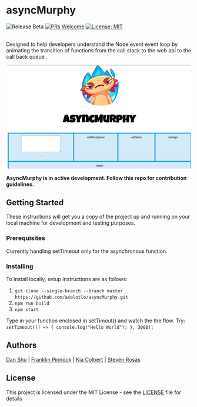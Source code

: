 # asyncMurphy

![Release Beta](https://img.shields.io/badge/release-beta-blue.svg)
[![PRs Welcome](https://img.shields.io/badge/PRs-welcome-brightgreen.svg)](https://github.com/axolotlo/asyncMurphy/pulls) 
[![License: MIT](https://img.shields.io/badge/License-MIT-yellow.svg)](https://opensource.org/licenses/MIT)<br/><br/>

 Designed to help developers understand the Node event event loop by animating the transition of functions from the call stack to the web api to the call back queue . <br/>
<p align="center">
  <img src ="./pictures/ScreenShot.png" width="500"/>
</p>

 **AsyncMurphy is in active development. Follow this repo for contribution guidelines.**
## Getting Started

These instructions will get you a copy of the project up and running on your local machine for development and testing purposes.

### Prerequisites
Currently handling setTimeout only for the asynchronous function.

### Installing

To install locally, setup instructions are as follows:

1. `git clone --single-branch --branch master https://github.com/axolotlo/asyncMurphy.git`
2. `npm run build`
3. `npm start`

Type in your function enclosed in setTimout() and watch the the flow. Try:
`setTimeout(() => { console.log("Hello World"); }, 3000);`

## Authors
[Dan Shu](https://github.com/danshuu) | [Franklin Pinnock](https://github.com/pinnockf) | [Kia Colbert](https://github.com/kiacolbert) | [Steven Rosas](https://github.com/srosas)

## License

This project is licensed under the MIT License - see the [LICENSE](./LICENSE) file for details

